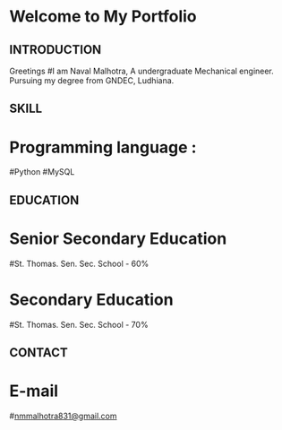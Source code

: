 # Welcome to My Portfolio

## INTRODUCTION
Greetings
#I am Naval Malhotra, A undergraduate Mechanical engineer. Pursuing my degree from GNDEC, Ludhiana.

## SKILL
# Programming language : 
#Python
#MySQL

## EDUCATION
# Senior Secondary Education 
#St. Thomas. Sen. Sec. School - 60%
# Secondary Education
#St. Thomas. Sen. Sec. School - 70%

## CONTACT 
# E-mail
#nmmalhotra831@gmail.com
